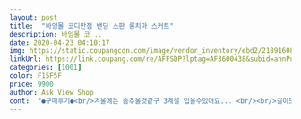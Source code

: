 ```yaml
---
layout: post 
title:  "바잉몰 코디만점 밴딩 스판 롱치마 스커트" 
description: 바잉몰 코 ..
date: 2020-04-23 04:10:17 
img: https://static.coupangcdn.com/image/vendor_inventory/ebd2/21891608266db948ba8e4a1b1d451b0a4a09881ff758e2bacb74eff75bee.jpg 
linkUrl: https://link.coupang.com/re/AFFSDP?lptag=AF3600438&subid=ahnPublicAsk&pageKey=219103565&itemId=623765153&vendorItemId=4638066269&traceid=V0-113-40e84059a588af83 
categories: [1001] 
color: F15F5F 
price: 9900 
author: Ask View Shop 
cont:  "●구매후기●<br/>겨울에는 좀추울것같구 3계절 입을수있어요... <br/><br/>길이도 적당히 발목에서 반뼘정도 올라오네요<br/>다른색상도 구매하려구요ㅎㅎ<br/>롱스커트 좋아해서 구매했는데 제질도 괜찮고 허리 밴딩도 부드러워서 입기도 편했어요<br/>밴딩도 잘 늘어나고<br/>벤딩자체는넓어서 고정되었으면 좋았을텐데<br/>색도 괜찮아요<br/>세탁후 뒤틀림이 생길거같은 느낌이지만 뒤틀림이 없다면<br/>안에 고무줄이 돌돌말려 조이네요<br/>올여름 요 치마만 입고다닐거 같아용ㅋㅋㅋ<br/>이가격에 이정도면 매우만족합니다!<br/>잘늘어나고 편해요<br/>주머니가 아쉬워요<br/>치마밑단은 그냥 가위로 싹뚝이네요<br/>키167 55사이즈기준 종아리덮고 발목정도에요~<br/>폴리재질로 진짜 편하게 입기 좋아요!!!<br/>핏도 맘에들었습니다.<br/><br/>허리밴딩이 통으로되어있어서<br/>흠 글고<br/>" 
---
```

